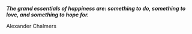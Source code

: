 _**The grand essentials of happiness are: something to do, something to love, and something to hope for.**_

Alexander Chalmers